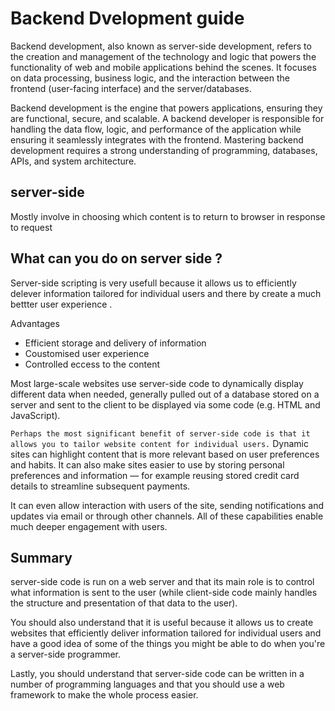 # Backend Dvelopment guide

Backend development, also known as server-side development, refers to the creation and management of the technology and logic that powers the functionality of web and mobile applications behind the scenes. It focuses on data processing, business logic, and the interaction between the frontend (user-facing interface) and the server/databases.

Backend development is the engine that powers applications, ensuring they are functional, secure, and scalable. A backend developer is responsible for handling the data flow, logic, and performance of the application while ensuring it seamlessly integrates with the frontend. Mastering backend development requires a strong understanding of programming, databases, APIs, and system architecture.

## server-side

Mostly involve in choosing which content is to return to browser in response to request

## What can you do on server side ?

Server-side scripting is very usefull because it allows us to efficiently delever information tailored for individual users and there by create a much bettter user experience .

Advantages

- Efficient storage and delivery of information
- Coustomised user experience
- Controlled eccess to the content

Most large-scale websites use server-side code to dynamically display different data when needed, generally pulled out of a database stored on a server and sent to the client to be displayed via some code (e.g. HTML and JavaScript).

`Perhaps the most significant benefit of server-side code is that it allows you to tailor website content for individual users.` Dynamic sites can highlight content that is more relevant based on user preferences and habits. It can also make sites easier to use by storing personal preferences and information — for example reusing stored credit card details to streamline subsequent payments.

It can even allow interaction with users of the site, sending notifications and updates via email or through other channels. All of these capabilities enable much deeper engagement with users.

## Summary
server-side code is run on a web server and that its main role is to control what information is sent to the user (while client-side code mainly handles the structure and presentation of that data to the user).

You should also understand that it is useful because it allows us to create websites that efficiently deliver information tailored for individual users and have a good idea of some of the things you might be able to do when you're a server-side programmer.

Lastly, you should understand that server-side code can be written in a number of programming languages and that you should use a web framework to make the whole process easier.